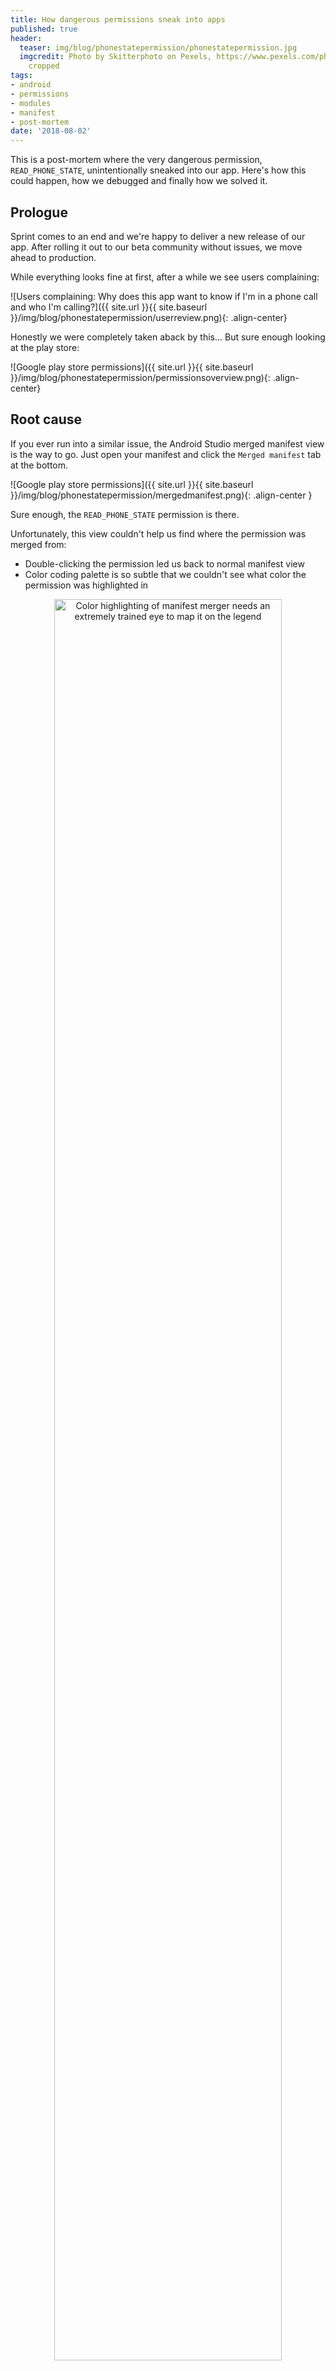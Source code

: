 ```yaml
---
title: How dangerous permissions sneak into apps
published: true
header:
  teaser: img/blog/phonestatepermission/phonestatepermission.jpg
  imgcredit: Photo by Skitterphoto on Pexels, https://www.pexels.com/photo/brown-wooden-mouse-trap-with-cheese-bait-on-top-633881/,
    cropped
tags:
- android
- permissions
- modules
- manifest
- post-mortem
date: '2018-08-02'
---
```


This is a post-mortem where the very dangerous permission, `READ_PHONE_STATE`, unintentionally sneaked into our app. Here's how this could happen, how we debugged and finally how we solved it.

## Prologue
Sprint comes to an end and we're happy to deliver a new release of our app. After rolling it out to our beta community without issues, we move ahead to production.

While everything looks fine at first, after a while we see users complaining:

![Users complaining: Why does this app want to know if I'm in a phone call and who I'm calling?]({{ site.url }}{{ site.baseurl }}/img/blog/phonestatepermission/userreview.png){: .align-center}

Honestly we were completely taken aback by this... But sure enough looking at the play store:

![Google play store permissions]({{ site.url }}{{ site.baseurl }}/img/blog/phonestatepermission/permissionsoverview.png){: .align-center}

## Root cause
If you ever run into a similar issue, the Android Studio merged manifest view is the way to go. Just open your manifest and click the `Merged manifest` tab at the bottom.

![Google play store permissions]({{ site.url }}{{ site.baseurl }}/img/blog/phonestatepermission/mergedmanifest.png){: .align-center }

Sure enough, the `READ_PHONE_STATE` permission is there.

Unfortunately, this view couldn't help us find where the permission was merged from:

- Double-clicking the permission led us back to normal manifest view
- Color coding palette is so subtle that we couldn't see what color the permission was highlighted in

<p><center><img style="width: 85%" src="{{ site.url }}{{ site.baseurl }}/img/blog/phonestatepermission/mergedmanifestcolors.png" alt="Color highlighting of manifest merger needs an extremely trained eye to map it on the legend"></center></p>

Fortunately, the manifest merger also prints a log file to `build/outputs/logs` that describes where everything is merged from.

<p><center><img style="width: 85%" src="{{ site.url }}{{ site.baseurl }}/img/blog/phonestatepermission/manifestmerger.png" alt="Output logs of the manifest merger are located at build/outputs/logs"></center></p>

This file gave a clear answer:

```text
uses-permission#android.permission.READ_PHONE_STATE
IMPLIED from /app/src/debug/AndroidManifest.xml:8:1-15:12
reason: hue.libraries.translations has a targetSdkVersion < 4
```

Wow... That's nasty!

A while ago we decided to move all our translations to a new module, with an empty manifest and a bare-bones `build.gradle` file:

```groovy
apply plugin: 'com.android.library'

android {
    compileSdkVersion Config.compileSdk
}
```

And because we didn't explicitly set the targetSdk, a targetSdk of 1 is assumed and hence we end up with a [dangerous permission](https://developer.android.com/reference/android/Manifest.permission.html#READ_PHONE_STATE)!

To be fair, the documentation does warn you about this:

![Google play store permissions]({{ site.url }}{{ site.baseurl }}/img/blog/phonestatepermission/permissiondisclaimer.png){: .align-center}

But still... wow!

## Solution
While a solution could be to simply set the targetSdk in our translations module. This wouldn't prevent something similar from happening in the future.

Therefore we decided to set the targetSdk (and others) for all our modules in the top level `build.gradle` file. This also keeps submodule `build.gradle` files lean.

```groovy
subprojects {
    afterEvaluate { project ->
        if (project.plugins.findPlugin('android') ?: project.plugins.findPlugin('android-library')) {
            android {
                buildToolsVersion Config.buildTools
                compileSdkVersion Config.compileSdk

                defaultConfig {
                    minSdkVersion Config.minSdk
                    targetSdkVersion Config.compileSdk
                }

                compileOptions {
                    sourceCompatibility Config.javaVersion
                    targetCompatibility Config.javaVersion
                }
            }
        }
    }
}
```

Additionally, we also wanted to protect ourselves against 3rd party library developers that could make this mistake. To do so, you can inform the manifest merger to remove the permission while merging by adding the following to your manifest:

```xml
<uses-permission android:name="android.permission.READ_PHONE_STATE" tools:node="remove"/>
```

That is overkill you say?

Well, [Firebase](https://github.com/firebase/quickstart-unity/issues/68) AND [Google play services](https://developers.google.com/android/guides/releases#november_2016_version_100) already made this booboo in the past.

... wow!

## Wrap-up
Not explicitly setting your target SDK version will cause a dangerous permission to sneak into your app. Make sure you set the target SDK in every module and protect yourself from 3rd party libraries.

If you've made it this far you should probably follow me on [Mastodon](https://androiddev.social/@Jeroenmols). Feel free leave a comment below!
